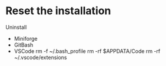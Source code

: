 
# Reset the installation

Uninstall
- Miniforge
- GitBash
- VSCode
rm -f ~/.bash_profile
rm -rf $APPDATA/Code
rm -rf ~/.vscode/extensions
